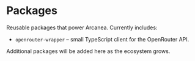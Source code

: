# Packages

Reusable packages that power Arcanea. Currently includes:

- `openrouter-wrapper` – small TypeScript client for the OpenRouter API.

Additional packages will be added here as the ecosystem grows.

